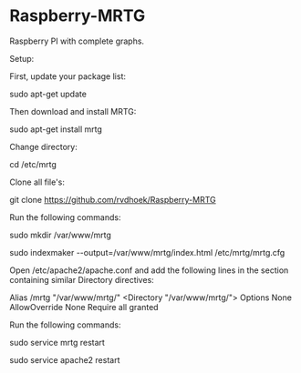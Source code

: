 # Raspberry-MRTG
Raspberry PI with complete graphs.

Setup:

First, update your package list:

sudo apt-get update

Then download and install MRTG:

sudo apt-get install mrtg

Change directory:

cd /etc/mrtg

Clone all file's:

git clone https://github.com/rvdhoek/Raspberry-MRTG

Run the following commands:

sudo mkdir /var/www/mrtg

sudo indexmaker --output=/var/www/mrtg/index.html /etc/mrtg/mrtg.cfg

Open /etc/apache2/apache.conf and add the following lines in the section containing similar Directory directives:

Alias /mrtg "/var/www/mrtg/"
<Directory "/var/www/mrtg/">
        Options None
        AllowOverride None
        Require all granted
</Directory>

Run the following commands:

sudo service mrtg restart

sudo service apache2 restart
